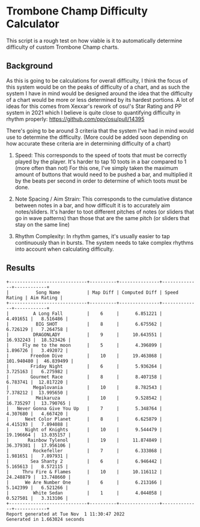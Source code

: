 # Trombone Champ Difficulty Calculator

This script is a rough test on how viable is it to automatically determine difficulty of custom Trombone Champ charts.

## Background

As this is going to be calculations for overall difficulty, I think the focus of this system would be on the peaks of difficulty of a chart, and as such the system I have in mind would be designed around the idea that the difficulty of a chart would be more or less determined by its hardest portions. A lot of ideas for this comes from Xexxar's rework of osu!'s Star Rating and PP system in 2021 which I believe is quite close to quantifying difficulty in rhythm properly: https://github.com/ppy/osu/pull/14395

There's going to be around 3 criteria that the system I've had in mind would use to determine the difficulty. (More could be added soon depending on how accurate these criteria are in determining difficulty of a chart)

1. Speed: This corresponds to the speed of toots that must be correctly played by the player. It's harder to tap 10 toots in a bar compared to 1 (more often than not)
For this one, I've simply taken the maximum amount of buttons that would need to be pushed a bar, and multiplied it by the beats per second in order to determine of which toots must be done.

2. Note Spacing / Aim Strain: This corresponds to the cumulative distance between notes in a bar, and how difficult it is to accurately aim notes/sliders. It's harder to toot different pitches of notes (or sliders that go in wave patterns) than those that are the same pitch (or sliders that stay on the same line)

3. Rhythm Complexity: In rhythm games, it's usually easier to tap continuously than in bursts. The system needs to take complex rhythms into account when calculating difficulty.

## Results

```
+-----------------------------+----------+---------------+--------------+------------+
|          Song Name          | Map Diff | Computed Diff | Speed Rating | Aim Rating |
+-----------------------------+----------+---------------+--------------+------------+
|         A Long Fall         |    6     |      6.851221 |     4.491651 |   8.516486 |
|          BIG SHOT           |    8     |      6.675562 |     6.726129 |   7.264758 |
|         DRAGONLADY          |    9     |     10.643551 |    16.932243 |  18.523426 |
|     Fly me to the moon      |    5     |      4.396899 |     1.896726 |   3.492072 |
|        Freedom Dive         |    10    |     19.463868 |   101.940480 |  46.839499 |
|        Friday Night         |    6     |      5.936264 |     3.725163 |   6.275982 |
|        Gourmet Race         |    8     |      8.407158 |     6.783741 |  12.817220 |
|         Megalovania         |    10    |      8.782543 |     7.378212 |  13.995650 |
|          Meikaruza          |    10    |      9.528542 |    16.735297 |  13.790765 |
|   Never Gonna Give You Up   |    7     |      5.348764 |     4.307680 |   4.667420 |
|      Next Color Planet      |    8     |      6.625879 |     4.415193 |   7.894088 |
|      Night of Knights       |    10    |      9.544479 |    19.196664 |  13.035157 |
|       Rainbow Tylenol       |    19    |     11.874849 |    36.379381 |  17.956106 |
|         Rockefeller         |    7     |      6.333868 |     1.981651 |   7.897931 |
|        Sea Shanty 2         |    6     |      6.946442 |     5.165613 |   8.572115 |
|     Thru Fire & Flames      |    10    |     10.116112 |    24.248879 |  13.748660 |
|      We Are Number One      |    6     |      6.213166 |     5.142399 |   6.521266 |
|         White Sedan         |    1     |      4.044058 |     0.527501 |   3.313106 |
+-----------------------------+----------+---------------+--------------+------------+
Report generated at Tue Nov  1 11:30:47 2022
Generated in 1.663024 seconds
```
